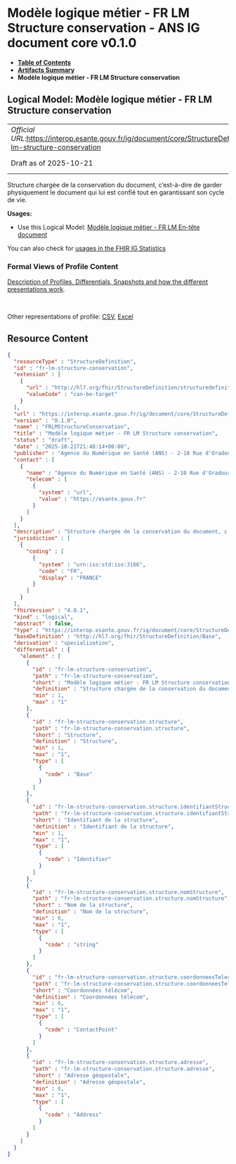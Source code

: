 # Modèle logique métier - FR LM Structure conservation - ANS IG document core v0.1.0

* [**Table of Contents**](toc.md)
* [**Artifacts Summary**](artifacts.md)
* **Modèle logique métier - FR LM Structure conservation**

## Logical Model: Modèle logique métier - FR LM Structure conservation 

| | |
| :--- | :--- |
| *Official URL*:https://interop.esante.gouv.fr/ig/document/core/StructureDefinition/fr-lm-structure-conservation | *Version*:0.1.0 |
| Draft as of 2025-10-21 | *Computable Name*:FRLMStructureConservation |

 
Structure chargée de la conservation du document, c’est-à-dire de garder physiquement le document qui lui est confié tout en garantissant son cycle de vie. 

**Usages:**

* Use this Logical Model: [Modèle logique métier - FR LM En-tête document](StructureDefinition-fr-lm-entete-document.md)

You can also check for [usages in the FHIR IG Statistics](https://packages2.fhir.org/xig/ans.document.fr.core|current/StructureDefinition/fr-lm-structure-conservation)

### Formal Views of Profile Content

 [Description of Profiles, Differentials, Snapshots and how the different presentations work](http://build.fhir.org/ig/FHIR/ig-guidance/readingIgs.html#structure-definitions). 

 

Other representations of profile: [CSV](StructureDefinition-fr-lm-structure-conservation.csv), [Excel](StructureDefinition-fr-lm-structure-conservation.xlsx) 



## Resource Content

```json
{
  "resourceType" : "StructureDefinition",
  "id" : "fr-lm-structure-conservation",
  "extension" : [
    {
      "url" : "http://hl7.org/fhir/StructureDefinition/structuredefinition-type-characteristics",
      "valueCode" : "can-be-target"
    }
  ],
  "url" : "https://interop.esante.gouv.fr/ig/document/core/StructureDefinition/fr-lm-structure-conservation",
  "version" : "0.1.0",
  "name" : "FRLMStructureConservation",
  "title" : "Modèle logique métier - FR LM Structure conservation",
  "status" : "draft",
  "date" : "2025-10-21T21:48:14+00:00",
  "publisher" : "Agence du Numérique en Santé (ANS) - 2-10 Rue d'Oradour-sur-Glane, 75015 Paris",
  "contact" : [
    {
      "name" : "Agence du Numérique en Santé (ANS) - 2-10 Rue d'Oradour-sur-Glane, 75015 Paris",
      "telecom" : [
        {
          "system" : "url",
          "value" : "https://esante.gouv.fr"
        }
      ]
    }
  ],
  "description" : "Structure chargée de la conservation du document, c'est-à-dire de garder physiquement le document qui lui est confié tout en garantissant son cycle de vie.",
  "jurisdiction" : [
    {
      "coding" : [
        {
          "system" : "urn:iso:std:iso:3166",
          "code" : "FR",
          "display" : "FRANCE"
        }
      ]
    }
  ],
  "fhirVersion" : "4.0.1",
  "kind" : "logical",
  "abstract" : false,
  "type" : "https://interop.esante.gouv.fr/ig/document/core/StructureDefinition/fr-lm-structure-conservation",
  "baseDefinition" : "http://hl7.org/fhir/StructureDefinition/Base",
  "derivation" : "specialization",
  "differential" : {
    "element" : [
      {
        "id" : "fr-lm-structure-conservation",
        "path" : "fr-lm-structure-conservation",
        "short" : "Modèle logique métier - FR LM Structure conservation",
        "definition" : "Structure chargée de la conservation du document, c'est-à-dire de garder physiquement le document qui lui est confié tout en garantissant son cycle de vie.",
        "min" : 1,
        "max" : "1"
      },
      {
        "id" : "fr-lm-structure-conservation.structure",
        "path" : "fr-lm-structure-conservation.structure",
        "short" : "Structure",
        "definition" : "Structure",
        "min" : 1,
        "max" : "1",
        "type" : [
          {
            "code" : "Base"
          }
        ]
      },
      {
        "id" : "fr-lm-structure-conservation.structure.identifiantStructure",
        "path" : "fr-lm-structure-conservation.structure.identifiantStructure",
        "short" : "Identifiant de la structure",
        "definition" : "Identifiant de la structure",
        "min" : 1,
        "max" : "1",
        "type" : [
          {
            "code" : "Identifier"
          }
        ]
      },
      {
        "id" : "fr-lm-structure-conservation.structure.nomStructure",
        "path" : "fr-lm-structure-conservation.structure.nomStructure",
        "short" : "Nom de la structure",
        "definition" : "Nom de la structure",
        "min" : 0,
        "max" : "1",
        "type" : [
          {
            "code" : "string"
          }
        ]
      },
      {
        "id" : "fr-lm-structure-conservation.structure.coordonneesTelecom",
        "path" : "fr-lm-structure-conservation.structure.coordonneesTelecom",
        "short" : "Coordonnées télécom",
        "definition" : "Coordonnées télécom",
        "min" : 0,
        "max" : "1",
        "type" : [
          {
            "code" : "ContactPoint"
          }
        ]
      },
      {
        "id" : "fr-lm-structure-conservation.structure.adresse",
        "path" : "fr-lm-structure-conservation.structure.adresse",
        "short" : "Adresse géopostale",
        "definition" : "Adresse géopostale",
        "min" : 0,
        "max" : "1",
        "type" : [
          {
            "code" : "Address"
          }
        ]
      }
    ]
  }
}

```
